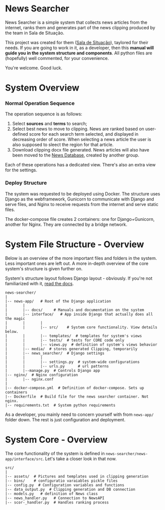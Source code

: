 # News Searcher

News Searcher is a simple system that collects news articles from the internet, ranks them and generates part of the news clipping produced by the team in Sala de Situação.

This project was created for them ([Sala de Situação](https://fs.unb.br/saladesituacao/)), taylored for their needs.
If you are going to work in it, as a developer, then this **manual will guide you in the system structure and components**. All python files are (hopefully) well commented, for your convenience. 

You're welcome. Good luck.

# System Overview

### Normal Operation Sequence
The operation sequence is as follows:

1. Select **sources** and **terms** to search;
2. Select best news to move to clipping. News are ranked based on user-defined score for each search term selected, and displayed in decreasing order of score. When selecting a news article the user is also supposed to sleect the region for that article.
3. Download clipping docx file generated. News articles will also have been moved to the [News Database](https://github.com/luisfbgs/BD-Sala-de-Situacao), created by another group.
   
Each of these operations has a dedicated view. There's also an extra view for the settings.

### Deploy Structure
The system was requested to be deployed using Docker. The structure uses Django as the webframework, Gunicorn to communicate with Django and serve files, and Nginx to receive requests from the internet and serve static files.

The docker-compose file creates 2 containers: one for Django+Gunicorn, another for Nginx. They are connected by a bridge network.

# System File Structure - Overview
Below is an overview of the more important files and folders in the system. Less important ones are left out. A more in-depth overview of the core system's structure is given further on.

System's structure layout follows Django layout - obviously. If you're not familiarized with it, [read the docs](https://www.djangoproject.com/).

```
news-searcher/
|
|-- news-app/   # Root of the Django application
|       |
|       |-- docs/     # Manuals and documentation on the system
|       |-- interface/   # App inside Django that actually does all the magic
|       |       |
|       |       |-- src/    # System core functionality. View details below.
|       |       |-- templates/  # templates for system's views
|       |       |-- tests/  # tests for CORE code only
|       |       |-- views.py  # definition of system's views behavior
|       |-- media/  # stores generated Clipping, temporarily
|       |-- news_searcher/  # Django settings
|       |       |
|       |       |-- settings.py  # system-wide configurations
|       |       |-- urls.py      # url patterns
|       |--manage.py  # Controls Django app
|-- nginx/  # Nginx configuration
|       |-- nginx.conf
|
|-- docker-compose.yml  # Definition of docker-compose. Sets up containers
|-- Dockerfile  # Build file for the news searcher container. Not nginx.
|-- requirements.txt  # System python requirements
```

As a developer, you mainly need to concern yourself with from `news-app/` folder down. The rest is just configuration and deployment.

# System Core - Overview
The core functionality of the system is defined in `news-searcher/news-app/interface/src`. Let's take a closer look in that now.

```
src/
|
|-- assets/  # Pictures and templates used in clipping generation
|-- bins/    # configuratio varaiables pickle files
|-- config.py  # Configuration variables and functions
|-- data_output.py  # Clipping generation and DB connection
|-- models.py   # definition of News class
|-- news_handler.py   # Connection to NewsAPI
|-- scor-_handler.py  # Handles ranking process
```